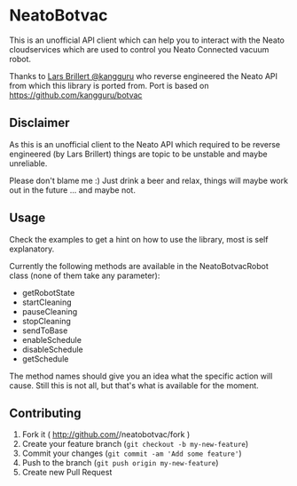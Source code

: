 # NeatoBotvac

This is an unofficial API client which can help you
to interact with the Neato cloudservices which are
used to control you Neato Connected vacuum robot.

Thanks to [Lars Brillert @kangguru](https://github.com/kangguru) who reverse engineered the Neato API from which this library is ported from. Port is based on https://github.com/kangguru/botvac

## Disclaimer

As this is an unofficial client to the Neato API which required
to be reverse engineered (by Lars Brillert) things are topic to be unstable and maybe unreliable.

Please don't blame me :) Just drink a beer and relax, things
will maybe work out in the future ... and maybe not.

## Usage
Check the examples to get a hint on how to use the library, most is self explanatory.

Currently the following methods are available in the NeatoBotvacRobot class (none of them take any parameter):

* getRobotState
* startCleaning
* pauseCleaning
* stopCleaning
* sendToBase
* enableSchedule
* disableSchedule
* getSchedule

The method names should give you an idea what the specific action will
cause. Still this is not all, but that's what is available for the moment.

## Contributing

1. Fork it ( http://github.com/<my-github-username>/neatobotvac/fork )
2. Create your feature branch (`git checkout -b my-new-feature`)
3. Commit your changes (`git commit -am 'Add some feature'`)
4. Push to the branch (`git push origin my-new-feature`)
5. Create new Pull Request
